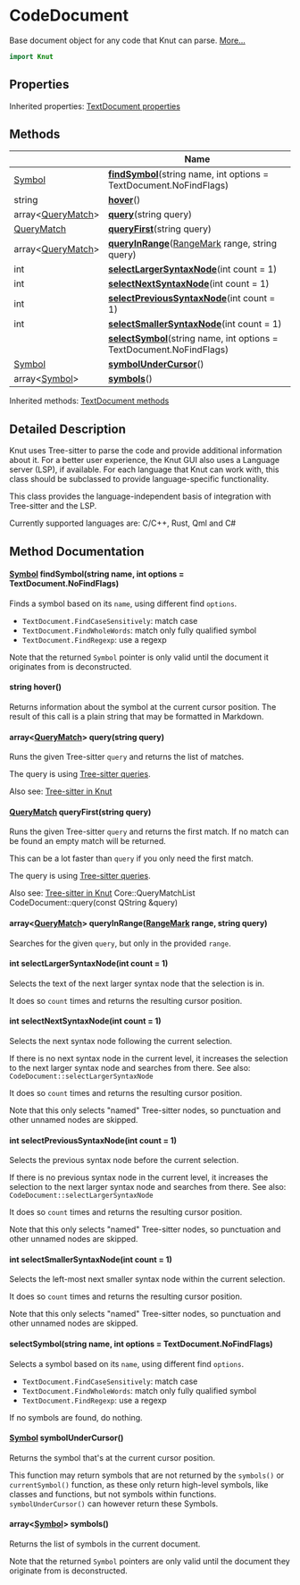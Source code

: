 # CodeDocument

Base document object for any code that Knut can parse. [More...](#detailed-description)

```qml
import Knut
```

## Properties


Inherited properties: [TextDocument properties](../knut/textdocument.md#properties)

## Methods

| | Name |
|-|-|
|[Symbol](../knut/symbol.md) |**[findSymbol](#findSymbol)**(string name, int options = TextDocument.NoFindFlags)|
|string |**[hover](#hover)**()|
|array&lt;[QueryMatch](../knut/querymatch.md)> |**[query](#query)**(string query)|
|[QueryMatch](../knut/querymatch.md) |**[queryFirst](#queryFirst)**(string query)|
|array&lt;[QueryMatch](../knut/querymatch.md)> |**[queryInRange](#queryInRange)**([RangeMark](../knut/rangemark.md) range, string query)|
|int |**[selectLargerSyntaxNode](#selectLargerSyntaxNode)**(int count = 1)|
|int |**[selectNextSyntaxNode](#selectNextSyntaxNode)**(int count = 1)|
|int |**[selectPreviousSyntaxNode](#selectPreviousSyntaxNode)**(int count = 1)|
|int |**[selectSmallerSyntaxNode](#selectSmallerSyntaxNode)**(int count = 1)|
||**[selectSymbol](#selectSymbol)**(string name, int options = TextDocument.NoFindFlags)|
|[Symbol](../knut/symbol.md) |**[symbolUnderCursor](#symbolUnderCursor)**()|
|array&lt;[Symbol](../knut/symbol.md)> |**[symbols](#symbols)**()|

Inherited methods: [TextDocument methods](../knut/textdocument.md#methods)

## Detailed Description

Knut uses Tree-sitter to parse the code and provide additional information about it.
For a better user experience, the Knut GUI also uses a Language server (LSP), if available.
For each language that Knut can work with, this class should be subclassed to provide language-specific
functionality.

This class provides the language-independent basis of integration with Tree-sitter and the LSP.

Currently supported languages are: C/C++, Rust, Qml and C#

## Method Documentation

#### <a name="findSymbol"></a>[Symbol](../knut/symbol.md) **findSymbol**(string name, int options = TextDocument.NoFindFlags)

Finds a symbol based on its `name`, using different find `options`.

- `TextDocument.FindCaseSensitively`: match case
- `TextDocument.FindWholeWords`: match only fully qualified symbol
- `TextDocument.FindRegexp`: use a regexp

Note that the returned `Symbol` pointer is only valid until the document it originates
from is deconstructed.

#### <a name="hover"></a>string **hover**()

Returns information about the symbol at the current cursor position.
The result of this call is a plain string that may be formatted in Markdown.

#### <a name="query"></a>array&lt;[QueryMatch](../knut/querymatch.md)> **query**(string query)

Runs the given Tree-sitter `query` and returns the list of matches.

The query is using [Tree-sitter
queries](https://tree-sitter.github.io/tree-sitter/using-parsers#pattern-matching-with-queries).

Also see: [Tree-sitter in Knut](../../getting-started/treesitter.md)

#### <a name="queryFirst"></a>[QueryMatch](../knut/querymatch.md) **queryFirst**(string query)

Runs the given Tree-sitter `query` and returns the first match.
If no match can be found an empty match will be returned.

This can be a lot faster than `query` if you only need the first match.

The query is using [Tree-sitter
queries](https://tree-sitter.github.io/tree-sitter/using-parsers#pattern-matching-with-queries).

Also see: [Tree-sitter in Knut](../../getting-started/treesitter.md)
 Core::QueryMatchList CodeDocument::query(const QString &query)

#### <a name="queryInRange"></a>array&lt;[QueryMatch](../knut/querymatch.md)> **queryInRange**([RangeMark](../knut/rangemark.md) range, string query)

Searches for the given `query`, but only in the provided `range`.


#### <a name="selectLargerSyntaxNode"></a>int **selectLargerSyntaxNode**(int count = 1)

Selects the text of the next larger syntax node that the selection is in.

It does so `count` times and returns the resulting cursor position.

#### <a name="selectNextSyntaxNode"></a>int **selectNextSyntaxNode**(int count = 1)

Selects the next syntax node following the current selection.

If there is no next syntax node in the current level, it increases the selection to the next larger syntax node and
searches from there. See also: `CodeDocument::selectLargerSyntaxNode`

It does so `count` times and returns the resulting cursor position.

Note that this only selects "named" Tree-sitter nodes, so punctuation and other unnamed nodes are skipped.

#### <a name="selectPreviousSyntaxNode"></a>int **selectPreviousSyntaxNode**(int count = 1)

Selects the previous syntax node before the current selection.

If there is no previous syntax node in the current level, it increases the selection to the next larger syntax node
and searches from there. See also: `CodeDocument::selectLargerSyntaxNode`

It does so `count` times and returns the resulting cursor position.

Note that this only selects "named" Tree-sitter nodes, so punctuation and other unnamed nodes are skipped.

#### <a name="selectSmallerSyntaxNode"></a>int **selectSmallerSyntaxNode**(int count = 1)

Selects the left-most next smaller syntax node within the current selection.

It does so `count` times and returns the resulting cursor position.

Note that this only selects "named" Tree-sitter nodes, so punctuation and other unnamed nodes are skipped.

#### <a name="selectSymbol"></a>**selectSymbol**(string name, int options = TextDocument.NoFindFlags)

Selects a symbol based on its `name`, using different find `options`.

- `TextDocument.FindCaseSensitively`: match case
- `TextDocument.FindWholeWords`: match only fully qualified symbol
- `TextDocument.FindRegexp`: use a regexp

If no symbols are found, do nothing.

#### <a name="symbolUnderCursor"></a>[Symbol](../knut/symbol.md) **symbolUnderCursor**()

Returns the symbol that's at the current cursor position.

This function may return symbols that are not returned by the `symbols()` or `currentSymbol()` function,
as these only return high-level symbols, like classes and functions, but not symbols within functions.
`symbolUnderCursor()` can however return these Symbols.

#### <a name="symbols"></a>array&lt;[Symbol](../knut/symbol.md)> **symbols**()

Returns the list of symbols in the current document.

Note that the returned `Symbol` pointers are only valid until the document they
originate from is deconstructed.
